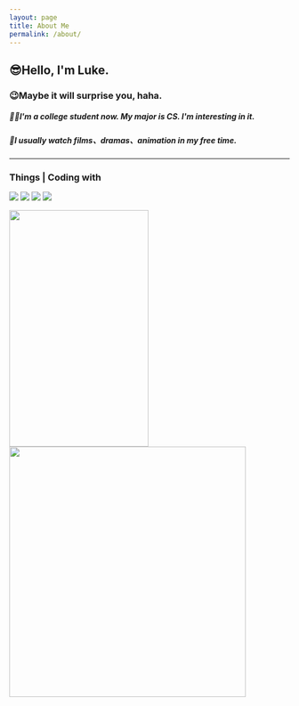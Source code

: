 ```yaml
---
layout: page
title: About Me
permalink: /about/
---
```


## 😎Hello, I'm Luke.      
### 😉Maybe it will surprise you, haha.  
##### 🧑‍🎓I'm a college student now. My major is CS. I'm interesting in it.  
##### 🌸I usually watch films、dramas、animation in my free time.  
---
### Things | Coding with
![](https://img.shields.io/badge/python-3.11-brightgreen)
![](https://img.shields.io/badge/Animation-sakura-pink)
![](https://img.shields.io/badge/Coding-Life-orange)
![](https://img.shields.io/badge/Web-Security-red)  

<a href="https://github.com/Bssn520">
  <img align="center" src="https://cdn.staticaly.com/gh/Bssn520/Images@master/Test/meng.2ljadw70zfs0.webp" height="425" width="250" />
  <img align="left" src="https://cdn.staticaly.com/gh/Bssn520/Images@master/Test/动画生涯个人喜好表.jaz46arct9s.webp" height="450" width="425" />
</a> 
 
